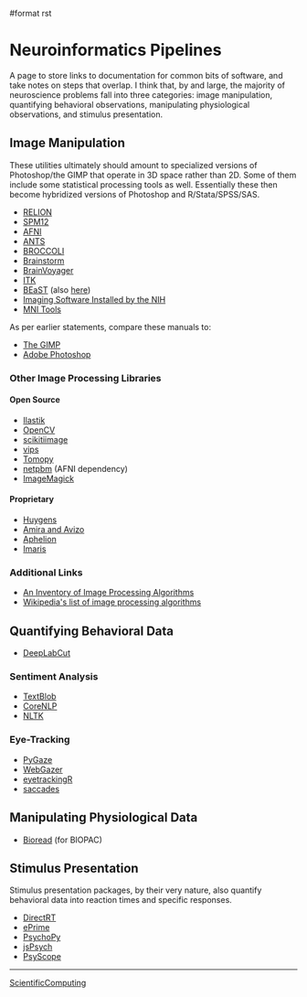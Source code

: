 \#format rst

Neuroinformatics Pipelines
==========================

A page to store links to documentation for common bits of software, and take notes on steps that overlap. I think that, by and large, the majority of neuroscience problems fall into three categories: image manipulation, quantifying behavioral observations, manipulating physiological observations, and stimulus presentation.

Image Manipulation
------------------

These utilities ultimately should amount to specialized versions of Photoshop/the GIMP that operate in 3D space rather than 2D. Some of them include some statistical processing tools as well. Essentially these then become hybridized versions of Photoshop and R/Stata/SPSS/SAS.

-   [RELION](https://hpc.nih.gov/apps/RELION/relion30_tutorial.pdf)
-   [SPM12](https://www.fil.ion.ucl.ac.uk/spm/doc/spm12_manual.pdf)
-   [AFNI](https://afni.nimh.nih.gov/pub/dist/doc/htmldoc/)
-   [ANTS](https://github.com/stnava/ANTsDoc/raw/master/ants2.pdf)
-   [BROCCOLI](https://github.com/wanderine/BROCCOLI/raw/master/documentation/broccoli.pdf)
-   [Brainstorm](https://neuroimage.usc.edu/brainstorm/)
-   [BrainVoyager](http://www.brainvoyager.com/bvqx/doc/UsersGuide/BrainVoyagerQXUsersGuide.html)
-   [ITK](https://itk.org/ItkSoftwareGuide.pdf)
-   [BEaST](http://rstudio-pubs-static.s3.amazonaws.com/8431_d05daa5d49aa4cada417b6afc8ffd295.html) (also [here](https://github.com/BIC-MNI/BEaST))
-   [Imaging Software Installed by the NIH](https://hpc.nih.gov/apps/#image)
-   [MNI Tools](https://www.mcgill.ca/bic/software/tools-data-analysis)

As per earlier statements, compare these manuals to:

-   [The GIMP](https://www.gimp.org/docs/)
-   [Adobe Photoshop](https://helpx.adobe.com/photoshop/user-guide.html)

### Other Image Processing Libraries

#### Open Source

-   [Ilastik](https://www.ilastik.org/)
-   [OpenCV](https://opencv.org/)
-   [scikitiimage](https://scikit-image.org/)
-   [vips](https://libvips.github.io/libvips/)
-   [Tomopy](https://tomopy.readthedocs.io/en/latest/)
-   [netpbm](http://netpbm.sourceforge.net/) (AFNI dependency)
-   [ImageMagick](https://imagemagick.org/)

#### Proprietary

-   [Huygens](https://svi.nl/HomePage)
-   [Amira and Avizo](https://www.thermofisher.com/us/en/home/industrial/electron-microscopy/electron-microscopy-instruments-workflow-solutions/3d-visualization-analysis-software.html)
-   [Aphelion](http://www.adcis.net/en/aphelion-lab/)
-   [Imaris](https://imaris.oxinst.com/)

### Additional Links

-   [An Inventory of Image Processing Algorithms](https://web.archive.org/web/20181220224256/http://www.efg2.com/Lab/Library/ImageProcessing/Algorithms.htm)
-   [Wikipedia's list of image processing algorithms](https://en.wikipedia.org/wiki/List_of_algorithms#Image_processing)

Quantifying Behavioral Data
---------------------------

-   [DeepLabCut](https://github.com/AlexEMG/DeepLabCut/wiki/DeepLabCut2.x-Quick-Guide-to-Commands)

### Sentiment Analysis

-   [TextBlob](https://textblob.readthedocs.io/en/dev/)
-   [CoreNLP](https://stanfordnlp.github.io/CoreNLP/index.html)
-   [NLTK](http://www.nltk.org/book/)

### Eye-Tracking

-   [PyGaze](http://www.pygaze.org/)
-   [WebGazer](https://webgazer.cs.brown.edu/)
-   [eyetrackingR](http://www.eyetracking-r.com/)
-   [saccades](https://github.com/tmalsburg/saccades)

Manipulating Physiological Data
-------------------------------

-   [Bioread](https://github.com/uwmadison-chm/bioread) (for BIOPAC)

Stimulus Presentation
---------------------

Stimulus presentation packages, by their very nature, also quantify behavioral data into reaction times and specific responses.

-   [DirectRT](http://www.empirisoft.com/directrt.aspx)
-   [ePrime](https://pstnet.com/products/e-prime/)
-   [PsychoPy](https://www.psychopy.org/)
-   [jsPsych](https://www.jspsych.org/)
-   [PsyScope](http://psy.ck.sissa.it/)

* * * * *

[ScientificComputing](../ScientificComputing)
